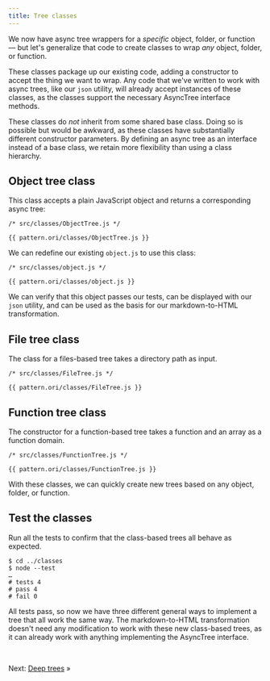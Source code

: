 ```yaml
---
title: Tree classes
---
```


We now have async tree wrappers for a _specific_ object, folder, or function — but let's generalize that code to create classes to wrap _any_ object, folder, or function.

These classes package up our existing code, adding a constructor to accept the thing we want to wrap. Any code that we've written to work with async trees, like our `json` utility, will already accept instances of these classes, as the classes support the necessary AsyncTree interface methods.

These classes do _not_ inherit from some shared base class. Doing so is possible but would be awkward, as these classes have substantially different constructor parameters. By defining an async tree as an interface instead of a base class, we retain more flexibility than using a class hierarchy.

## Object tree class

This class accepts a plain JavaScript object and returns a corresponding async tree:

```{{'js'}}
/* src/classes/ObjectTree.js */

{{ pattern.ori/classes/ObjectTree.js }}
```

We can redefine our existing `object.js` to use this class:

```{{'js'}}
/* src/classes/object.js */

{{ pattern.ori/classes/object.js }}
```

We can verify that this object passes our tests, can be displayed with our `json` utility, and can be used as the basis for our markdown-to-HTML transformation.

## File tree class

The class for a files-based tree takes a directory path as input.

```{{'js'}}
/* src/classes/FileTree.js */

{{ pattern.ori/classes/FileTree.js }}
```

## Function tree class

The constructor for a function-based tree takes a function and an array as a function domain.

```{{'js'}}
/* src/classes/FunctionTree.js */

{{ pattern.ori/classes/FunctionTree.js }}
```

With these classes, we can quickly create new trees based on any object, folder, or function.

## Test the classes

<span class="tutorialStep"></span> Run all the tests to confirm that the class-based trees all behave as expected.

```console
$ cd ../classes
$ node --test
…
# tests 4
# pass 4
# fail 0
```

All tests pass, so now we have three different general ways to implement a tree that all work the same way. The markdown-to-HTML transformation doesn't need any modification to work with these new class-based trees, as it can already work with anything implementing the AsyncTree interface.

&nbsp;

Next: [Deep trees](deep.html) »
